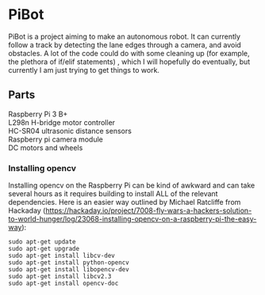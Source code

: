 # PiBot
PiBot is a project aiming to make an autonomous robot. It can currently follow a track by detecting the lane edges through a camera, and avoid obstacles. A lot of the code could do with some cleaning up (for example, the plethora of if/elif statements) , which I will hopefully do eventually, but currently I am just trying to get things to work.

## Parts
Raspberry Pi 3 B+  
L298n H-bridge motor controller  
HC-SR04 ultrasonic distance sensors  
Raspberry pi camera module  
DC motors and wheels  

### Installing opencv
Installing opencv on the Raspberry Pi can be kind of awkward and can take several hours as it requires building to install ALL of the relevant dependencies. Here is an easier way outlined by Michael Ratcliffe from Hackaday (https://hackaday.io/project/7008-fly-wars-a-hackers-solution-to-world-hunger/log/23068-installing-opencv-on-a-raspberry-pi-the-easy-way):
```shell
sudo apt-get update
sudo apt-get upgrade
sudo apt-get install libcv-dev
sudo apt-get install python-opencv
sudo apt-get install libopencv-dev
sudo apt-get install libcv2.3
sudo apt-get install opencv-doc
```
